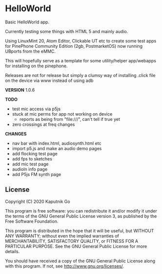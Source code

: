 # HelloWorld

Basic HelloWorld app.

Currently testing some things with HTML 5 and mainly audio.

Using LinuxMint 20, Atom Editor, Clickable UT etc to create some test apps for PinePhone Community Edition (2gb, PostmarketOS) now running UBports from the eMMC.

This will hopefully serve as a template for some utility/helper app/webapps for installing on the pinephone.

Releases are not for release but simply a clumsy way of installing .click file on the device via www instead of using adb

**VERSION**
1.0.6

**TODO**
- test mic access via p5js
- stuck at mic perms for app not working on device
  - reports as being from "file:///", can't tell if true yet
- zero crossings at freq changes

**CHANGES**
- nav bar with index.html, audiosynth.html etc
- import p5.js and make an audio demo pages
- add flocking test page
- add fps to sketches
- add mic test page
- audioIn info page
- add P5js FM synth page

## License

Copyright (C) 2020  Kaputnik Go

This program is free software: you can redistribute it and/or modify it under the terms of the GNU General Public License version 3, as published
by the Free Software Foundation.

This program is distributed in the hope that it will be useful, but WITHOUT ANY WARRANTY; without even the implied warranties of MERCHANTABILITY, SATISFACTORY QUALITY, or FITNESS FOR A PARTICULAR PURPOSE.  See the GNU General Public License for more details.

You should have received a copy of the GNU General Public License along with this program.  If not, see <http://www.gnu.org/licenses/>.
